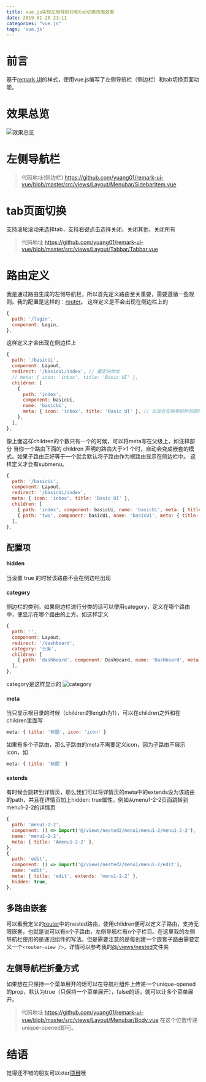 ```yaml
---
title: vue.js实现左侧导航栏和tab切换页面效果
date: 2019-01-20 21:11
categories: "vue.js"
tags: 'vue.js'
---
```

# 前言 
基于<a href="https://getbootstrapadmin.com/remark/base/index.html">remark UI</a>的样式，使用vue.js编写了左侧导航栏（侧边栏）和tab切换页面功能。
<!-- more -->
# 效果总览
![效果总览](/images/remark.gif)
# 左侧导航栏
> 代码地址(侧边栏)
https://github.com/yuang01/remark-ui-vue/blob/master/src/views/Layout/Menubar/SidebarItem.vue

# tab页面切换
支持滚轮滚动来选择tab，支持右键点击选择关闭、关闭其他、关闭所有
> 代码地址
https://github.com/yuang01/remark-ui-vue/blob/master/src/views/Layout/Tabbar/Tabbar.vue

# 路由定义
我是通过路由生成的左侧导航栏，所以首先定义路由至关重要，需要遵循一些规则。我的配置是这样的：<a href="https://github.com/yuang01/remark-ui-vue/blob/master/src/router/index.js">router</a>。
这样定义是不会出现在侧边栏上的
``` javascript
{
  path: '/login',
  component: Login,
},
```
这样定义才会出现在侧边栏上
``` javascript
{
  path: '/basicUi',
  component: Layout,
  redirect: '/basicUi/index', // 重定向地址
  // meta: { icon: 'inbox', title: 'Basic UI' },
  children: [
    {
      path: 'index',
      component: basicUi,
      name: 'basicUi',
      meta: { icon: 'inbox', title: 'Basic UI' }, // 出现在左侧导航栏的图标和标题
    },
  ],
},
```
像上面这样children的个数只有一个的时候，可以将meta写在父级上，如注释部分
当你一个路由下面的 children 声明的路由大于>1 个时，自动会变成嵌套的模式。如果子路由正好等于一个就会默认将子路由作为根路由显示在侧边栏中。
这样定义才会有submenu。
``` javascript
{
  path: '/basicUi',
  component: Layout,
  redirect: '/basicUi/index',
  meta: { icon: 'inbox', title: 'Basic UI' },
  children: [
    { path: 'index', component: basicUi, name: 'basicUi', meta: { title: 'BasicUI-Index' }, },
    { path: 'two', component: basicUi, name: 'basicUi', meta: { title: 'BasicUI-two' }, },
  ],
},
```
## 配置项
#### hidden
当设置 true 的时候该路由不会在侧边栏出现
#### category
侧边栏的类别，如果侧边栏进行分类的话可以使用category，定义在哪个路由中，便显示在哪个路由的上方。如这样定义
``` javascript
{
  path: '',
  component: Layout,
  redirect: '/dashboard',
  category: '业务',
  children: [
    { path: 'dashboard', component: Dashboard, name: 'Dashboard', meta: { icon: 'dashboard', title: '首页' }, },
  ],
},
```
category是这样显示的
![category](/images/remark01.png)
#### meta
当只显示根目录的时候（children的length为1），可以在children之外和在children里面写
``` javascript
meta: { title: '标题', icon: 'icon' }
```
如果有多个子路由，那么子路由的meta不需要定义icon，因为子路由不展示icon，如
``` javascript
meta: { title: '标题' }
```
#### extends
有时候会跳转到详情页，那么我们可以将详情页的meta中的extends设为该路由的path，并且在详情页加上hidden: true属性。例如从menu1-2-2页面跳转到menu1-2-2的详情页
``` javascript
{
  path: 'menu1-2-2',
  component: () => import('@/views/nested2/menu1/menu1-2/menu1-2-2'),
  name: 'menu1-2-2',
  meta: { title: 'Amenu1-2-2' },
},
{
  path: 'edit',
  component: () => import('@/views/nested2/menu1/menu1-2/edit'),
  name: 'edit',
  meta: { title: 'edit', extends: 'menu1-2-2' },
  hidden: true,
},
```
## 多路由嵌套
可以看我定义的<a href="https://github.com/yuang01/remark-ui-vue/blob/master/src/router/index.js">router</a>中的nested路由，使用children便可以定义子路由，支持无限嵌套，也就是说可以有n个子路由，左侧导航栏有n个子栏目。在这里我的左侧导航栏使用的是递归组件的写法。但是需要注意的是每创建一个嵌套子路由需要定义一个`<router-view />`，详情可以参考我的<a href="https://github.com/yuang01/remark-ui-vue/tree/master/src/views/nested">@/views/nested</a>文件夹


## 左侧导航栏折叠方式
如果想在只保持一个菜单展开的话可以在导航栏组件上传递一个unique-opened的prop，默认为true（只保持一个菜单展开），false的话，就可以让多个菜单展开。
> 代码地址
https://github.com/yuang01/remark-ui-vue/blob/master/src/views/Layout/Menubar/Body.vue
在这个位置传递unique-opened即可。

# 结语
觉得还不错的朋友可以star<a href="https://github.com/yuang01/remark-ui-vue">项目</a>哦

